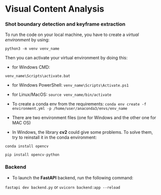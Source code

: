 # Visual Content Analysis

### Shot boundary detection and keyframe extraction

 To run the code on your local machine, you have to create a *virtual environment* by using:

 `python3 -m venv venv_name`

 Then you can activate your virtual environment by doing this:

 - for Windows CMD:

`venv_name\Scripts\activate.bat`

- for Windows PowerShell:
`venv_name\Scripts\Activate.ps1`

 - for Linux/MacOS:
`source venv_name/bin/activate`

- To create a conda env from the requirements:
`conda env create -f environment.yml -p /home/user/anaconda3/envs/env_name`

- There are two environment files (one for Windows and the other one for MAC OS)

- In Windows, the library **cv2** could give some problems. To solve them, try to reinstall it in the conda environment:

`conda install opencv`

`pip install opencv-python`


### Backend

- To launch the **FastAPI** backend, run the following command:

`fastapi dev backend.py`
or
`uvicorn backend:app --reload`

 
